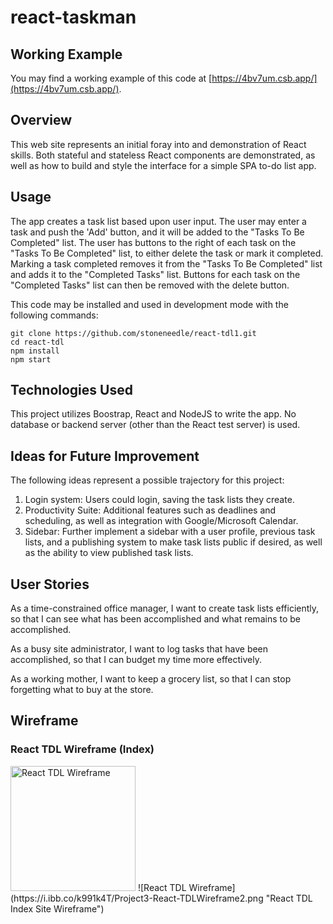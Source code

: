 # react-taskman

## Working Example

You may find a working example of this code at [https://4bv7um.csb.app/](https://4bv7um.csb.app/).

## Overview

This web site represents an initial foray into and demonstration of React skills. Both stateful and stateless React components are demonstrated, as well as how to build and style the interface for a simple SPA to-do list app.

## Usage

The app creates a task list based upon user input. The user may enter a task and push the 'Add' button, and it will be added to the "Tasks To Be Completed" list. The user has buttons to the right of each task on the "Tasks To Be Completed" list, to either delete the task or mark it completed. Marking a task completed removes it from the "Tasks To Be Completed" list and adds it to the "Completed Tasks" list. Buttons for each task on the "Completed Tasks" list can then be removed with the delete button.

This code may be installed and used in development mode with the following commands:

```
git clone https://github.com/stoneneedle/react-tdl1.git
cd react-tdl
npm install
npm start
```

## Technologies Used

This project utilizes Boostrap, React and NodeJS to write the app. No database or backend server (other than the React test server) is used.

## Ideas for Future Improvement

The following ideas represent a possible trajectory for this project:

1. Login system: Users could login, saving the task lists they create.
1. Productivity Suite: Additional features such as deadlines and scheduling, as well as integration with Google/Microsoft Calendar.
1. Sidebar: Further implement a sidebar with a user profile, previous task lists, and a publishing system to make task lists public if desired, as well as the ability to view published task lists.

## User Stories

As a time-constrained office manager, I want to create task lists efficiently, so that I can see what has been accomplished and what remains to be accomplished.

As a busy site administrator, I want to log tasks that have been accomplished, so that I can budget my time more effectively.

As a working mother, I want to keep a grocery list, so that I can stop forgetting what to buy at the store.

## Wireframe

### React TDL Wireframe (Index)
<img src="https://i.ibb.co/k991k4T/Project3-React-TDLWireframe2.png" alt="React TDL Wireframe" width="200"/>
![React TDL Wireframe](https://i.ibb.co/k991k4T/Project3-React-TDLWireframe2.png "React TDL Index Site Wireframe")
